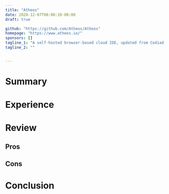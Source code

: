 ```yaml
---
title: "Atheos"
date: 2020-12-07T08:00:10-08:00
draft: true

github: "https://github.com/Atheos/Atheos"
homepage: "https://www.atheos.io/"
sponsors: []
tagline_1: "A self-hosted browser-based cloud IDE, updated from Codiad IDE"
tagline_2: ""


---
```


# Summary

# Experience

# Review

## Pros

## Cons

# Conclusion